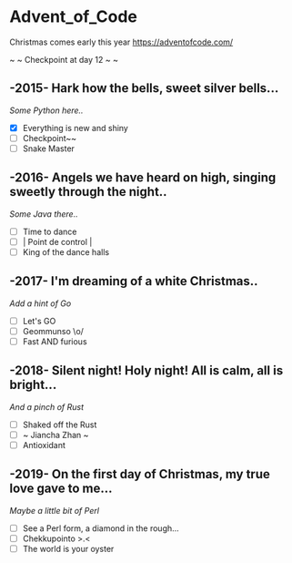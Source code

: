 # Advent_of_Code
Christmas comes early this year
https://adventofcode.com/

~ ~ Checkpoint at day 12 ~ ~

## -2015- Hark how the bells, sweet silver bells...

*Some Python here..*

- [x] Everything is new and shiny
- [ ] Checkpoint~~
- [ ] Snake Master

## -2016- Angels we have heard on high, singing sweetly through the night..

*Some Java there..*

- [ ] Time to dance
- [ ] | Point de control |
- [ ] King of the dance halls

## -2017- I'm dreaming of a white Christmas..

*Add a hint of Go*

- [ ] Let's GO
- [ ] Geommunso \o/
- [ ] Fast AND furious

## -2018- Silent night! Holy night! All is calm, all is bright...

*And a pinch of Rust*

- [ ] Shaked off the Rust
- [ ] ~ Jiancha Zhan ~
- [ ] Antioxidant

## -2019- On the first day of Christmas, my true love gave to me...

*Maybe a little bit of Perl*

- [ ] See a Perl form, a diamond in the rough...
- [ ] Chekkupointo >.<
- [ ] The world is your oyster
